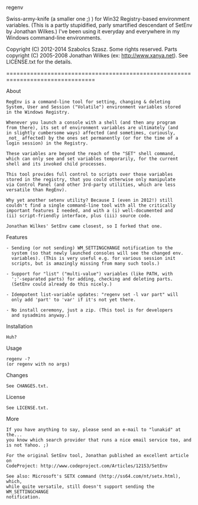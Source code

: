 regenv

Swiss-army-knife (a smaller one ;) ) for Win32 Registry-based environment variables.
(This is a partly stupidified, parly smartified descendant of SetEnv by Jonathan Wilkes.)
I've been using it everyday and everywhere in my Windows command-line environments.

Copyright (C) 2012-2014 Szabolcs Szasz. Some rights reserved. 
Parts copyright (C) 2005-2008 Jonathan Wilkes (ex: http://www.xanya.net).
See LICENSE.txt for the details.

================================================================================

About

	RegEnv is a command-line tool for setting, changing & deleting 
	System, User and Session ("Volatile") environment variables stored
	in the Windows Registry.
	
	Whenever you launch a console with a shell (and then any program
	from there), its set of environment variables are ultimately (and 
	in slightly cumbersome ways) affected (and sometimes, curiously, 
	_not_ affected) by the ones set permanently (or for the time of a 
	login session) in the Registry.
	
	These variables are beyond the reach of the "SET" shell command,
	which can only see and set variables temporarily, for the current 
	shell and its invoked child processes.

	This tool provides full control to scripts over those variables 
	stored in the registry, that you could otherwise only manipulate
	via Control Panel (and other 3rd-party utilities, which are less
	versatile than RegEnv).

	Why yet another setenv utility? Because I (even in 2012!) still 
	couldn't find a single command-line tool with all the critically 
	important features I needed, and with a (i) well-documented and 
	(ii) script-friendly interface, plus (iii) source code. 
	
	Jonathan Wilkes' SetEnv came closest, so I forked that one.

Features
	
	- Sending (or not sending) WM_SETTINGCHANGE notification to the
	  system (so that newly launched consoles will see the changed env.
	  variables). (This is very useful e.g. for various session init 
	  scripts, but is amazingly missing from many such tools.)
	  
	- Support for "list" ("multi-value") variables (like PATH, with 
	  ';'-separated parts) for adding, checking and deleting parts.
	  (SetEnv could already do this nicely.)
	  
	- Idempotent list-variable updates: "regenv set -l var part" will 
	  only add 'part' to 'var' if it's not yet there.

	- No install ceremony, just a zip. (This tool is for developers 
	  and sysadmins anyway.)

Installation

	Huh?

Usage

	regenv -?
	(or regenv with no args)

Changes
	
	See CHANGES.txt.

License

	See LICENSE.txt.

More

	If you have anything to say, please send an e-mail to "lunakid" at the...
	you know which search provider that runs a nice email service too, and
	is not Yahoo. ;)

	For the original SetEnv tool, Jonathan published an excellent article on 
	CodeProject: http://www.codeproject.com/Articles/12153/SetEnv

	See also: Microsoft's SETX command (http://ss64.com/nt/setx.html), which, 
	while quite versatile, still doesn't support sending the WM_SETTINGCHANGE
	notification.
